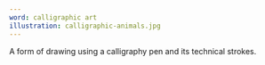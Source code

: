 ```yaml
---
word: calligraphic art
illustration: calligraphic-animals.jpg
---
```


A form of drawing using a calligraphy pen and its technical strokes.
